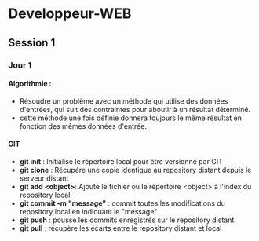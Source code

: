 # Developpeur-WEB
## Session 1 
### Jour 1
#### Algorithmie :
* Résoudre un problème avec un méthode qui utilise des données d'entrées, qui suit des contraintes pour aboutir à un résultat déterminé. 
* cette méthode une fois définie donnera toujours le même résultat en fonction des mêmes données d'entrée.

#### GIT
* **git init** : Initialise le répertoire local pour être versionné par GIT
* **git clone** : Récupére une copie identique au repository distant depuis le serveur distant
* **git add \<object>**: Ajoute le fichier ou le répertoire \<object> à l'index du repository local
* **git commit -m "message"** : commit toutes les modifications du repository local en indiquant le "message"
* **git push** : pousse les commits enregistrés sur le repository distant
* **git pull** : récupère les écarts entre le repository distant et local
